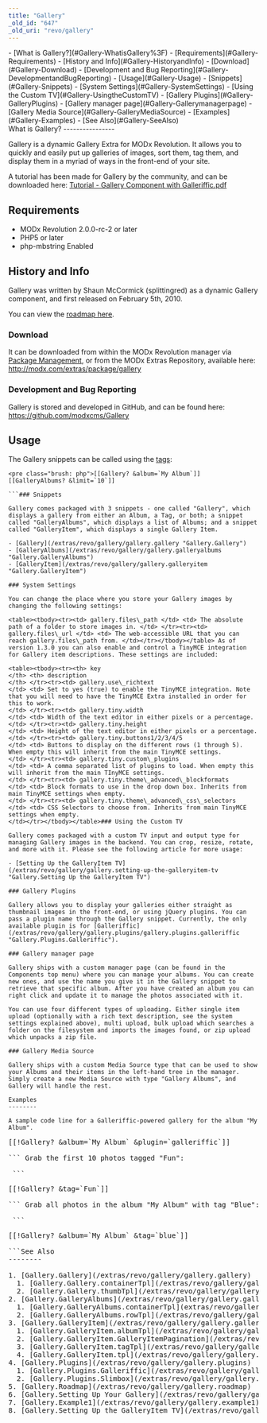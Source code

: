 ```yaml
---
title: "Gallery"
_old_id: "647"
_old_uri: "revo/gallery"
---
```


<div>- [What is Gallery?](#Gallery-WhatisGallery%3F)
- [Requirements](#Gallery-Requirements)
- [History and Info](#Gallery-HistoryandInfo)
  - [Download](#Gallery-Download)
  - [Development and Bug Reporting](#Gallery-DevelopmentandBugReporting)
- [Usage](#Gallery-Usage)
  - [Snippets](#Gallery-Snippets)
  - [System Settings](#Gallery-SystemSettings)
  - [Using the Custom TV](#Gallery-UsingtheCustomTV)
  - [Gallery Plugins](#Gallery-GalleryPlugins)
  - [Gallery manager page](#Gallery-Gallerymanagerpage)
  - [Gallery Media Source](#Gallery-GalleryMediaSource)
- [Examples](#Gallery-Examples)
- [See Also](#Gallery-SeeAlso)

</div>What is Gallery?
----------------

 Gallery is a dynamic Gallery Extra for MODx Revolution. It allows you to quickly and easily put up galleries of images, sort them, tag them, and display them in a myriad of ways in the front-end of your site.

 A tutorial has been made for Gallery by the community, and can be downloaded here: [Tutorial - Gallery Component with Galleriffic.pdf](/download/attachments/13664292/Tutorial+-+Gallery+Component+with+Galleriffic.pdf?version=1&modificationDate=1288905236000)

Requirements
------------

- MODx Revolution 2.0.0-rc-2 or later
- PHP5 or later
- php-mbstring Enabled

History and Info
----------------

 Gallery was written by Shaun McCormick (splittingred) as a dynamic Gallery component, and first released on February 5th, 2010.

 You can view the [roadmap here](/extras/revo/gallery/gallery.roadmap "Gallery.Roadmap").

### Download

 It can be downloaded from within the MODx Revolution manager via [Package Management](/revolution/2.x/developing-in-modx/advanced-development/package-management "Package Management"), or from the MODx Extras Repository, available here: <http://modx.com/extras/package/gallery>

### Development and Bug Reporting

 Gallery is stored and developed in GitHub, and can be found here: <https://github.com/modxcms/Gallery>

Usage
-----

 The Gallery snippets can be called using the [tags](/revolution/2.x/making-sites-with-modx/tag-syntax "Tag Syntax"):

 ```
<pre class="brush: php">[[Gallery? &album=`My Album`]]
[[GalleryAlbums? &limit=`10`]]

```### Snippets

 Gallery comes packaged with 3 snippets - one called "Gallery", which displays a gallery from either an Album, a Tag, or both; a snippet called "GalleryAlbums", which displays a list of Albums; and a snippet called "GalleryItem", which displays a single Gallery Item.

- [Gallery](/extras/revo/gallery/gallery.gallery "Gallery.Gallery")
- [GalleryAlbums](/extras/revo/gallery/gallery.galleryalbums "Gallery.GalleryAlbums")
- [GalleryItem](/extras/revo/gallery/gallery.galleryitem "Gallery.GalleryItem")

### System Settings

 You can change the place where you store your Gallery images by changing the following settings:

 <table><tbody><tr><td> gallery.files\_path </td> <td> The absolute path of a folder to store images in. </td> </tr><tr><td> gallery.files\_url </td> <td> The web-accessible URL that you can reach gallery.files\_path from. </td></tr></tbody></table> As of version 1.3.0 you can also enable and control a TinyMCE integration for Gallery item descriptions. These settings are included:

 <table><tbody><tr><th> key   
</th> <th> description   
</th> </tr><tr><td> gallery.use\_richtext   
</td> <td> Set to yes (true) to enable the TinyMCE integration. Note that you will need to have the TinyMCE Extra installed in order for this to work.   
</td> </tr><tr><td> gallery.tiny.width   
</td> <td> Width of the text editor in either pixels or a percentage.   
</td> </tr><tr><td> gallery.tiny.height   
</td> <td> Height of the text editor in either pixels or a percentage. </td> </tr><tr><td> gallery.tiny.buttons1/2/3/4/5   
</td> <td> Buttons to display on the different rows (1 through 5). When empty this will inherit from the main TinyMCE settings.   
</td> </tr><tr><td> gallery.tiny.custom\_plugins   
</td> <td> A comma separated list of plugins to load. When empty this will inherit from the main TInyMCE settings.   
</td> </tr><tr><td> gallery.tiny.theme\_advanced\_blockformats   
</td> <td> Block formats to use in the drop down box. Inherits from main TinyMCE settings when empty.   
</td> </tr><tr><td> gallery.tiny.theme\_advanced\_css\_selectors   
</td> <td> CSS Selectors to choose from. Inherits from main TinyMCE settings when empty.   
</td></tr></tbody></table>### Using the Custom TV

 Gallery comes packaged with a custom TV input and output type for managing Gallery images in the backend. You can crop, resize, rotate, and more with it. Please see the following article for more usage:

- [Setting Up the GalleryItem TV](/extras/revo/gallery/gallery.setting-up-the-galleryitem-tv "Gallery.Setting Up the GalleryItem TV")

### Gallery Plugins

 Gallery allows you to display your galleries either straight as thumbnail images in the front-end, or using jQuery plugins. You can pass a plugin name through the Gallery snippet. Currently, the only available plugin is for [Galleriffic](/extras/revo/gallery/gallery.plugins/gallery.plugins.galleriffic "Gallery.Plugins.Galleriffic").

### Gallery manager page

 Gallery ships with a custom manager page (can be found in the Components top menu) where you can manage your albums. You can create new ones, and use the name you give it in the Gallery snippet to retrieve that specific album. After you have created an album you can right click and update it to manage the photos associated with it.

 You can use four different types of uploading. Either single item upload (optionally with a rich text description, see the system settings explained above), multi upload, bulk upload which searches a folder on the filesystem and imports the images found, or zip upload which unpacks a zip file.

### Gallery Media Source

 Gallery ships with a custom Media Source type that can be used to show your Albums and their items in the left-hand tree in the manager. Simply create a new Media Source with type "Gallery Albums", and Gallery will handle the rest.

Examples
--------

 A sample code line for a Galleriffic-powered gallery for the album "My Album".

 ```
<pre class="brush: php">[[!Gallery? &album=`My Album` &plugin=`galleriffic`]]

``` Grab the first 10 photos tagged "Fun":

 ```
<pre class="brush: php">[[!Gallery? &tag=`Fun`]]

``` Grab all photos in the album "My Album" with tag "Blue":

 ```
<pre class="brush: php">[[!Gallery? &album=`My Album` &tag=`blue`]]

```See Also
--------

1. [Gallery.Gallery](/extras/revo/gallery/gallery.gallery)
  1. [Gallery.Gallery.containerTpl](/extras/revo/gallery/gallery.gallery/gallery.gallery.containertpl)
  2. [Gallery.Gallery.thumbTpl](/extras/revo/gallery/gallery.gallery/gallery.gallery.thumbtpl)
2. [Gallery.GalleryAlbums](/extras/revo/gallery/gallery.galleryalbums)
  1. [Gallery.GalleryAlbums.containerTpl](extras/revo/gallery/gallery.galleryalbums/gallery.galleryalbums.containertpl)
  2. [Gallery.GalleryAlbums.rowTpl](/extras/revo/gallery/gallery.galleryalbums/gallery.galleryalbums.rowtpl)
3. [Gallery.GalleryItem](/extras/revo/gallery/gallery.galleryitem)
  1. [Gallery.GalleryItem.albumTpl](/extras/revo/gallery/gallery.galleryitem/gallery.galleryitem.albumtpl)
  2. [Gallery.GalleryItem.GalleryItemPagination](/extras/revo/gallery/gallery.galleryitem/gallery.galleryitem.galleryitempagination)
  3. [Gallery.GalleryItem.tagTpl](/extras/revo/gallery/gallery.galleryitem/gallery.galleryitem.tagtpl)
  4. [Gallery.GalleryItem.tpl](/extras/revo/gallery/gallery.galleryitem/gallery.galleryitem.tpl)
4. [Gallery.Plugins](/extras/revo/gallery/gallery.plugins)
  1. [Gallery.Plugins.Galleriffic](/extras/revo/gallery/gallery.plugins/gallery.plugins.galleriffic)
  2. [Gallery.Plugins.Slimbox](/extras/revo/gallery/gallery.plugins/gallery.plugins.slimbox)
5. [Gallery.Roadmap](/extras/revo/gallery/gallery.roadmap)
6. [Gallery.Setting Up Your Gallery](/extras/revo/gallery/gallery.setting-up-your-gallery)
7. [Gallery.Example1](/extras/revo/gallery/gallery.example1)
8. [Gallery.Setting Up the GalleryItem TV](/extras/revo/gallery/gallery.setting-up-the-galleryitem-tv)